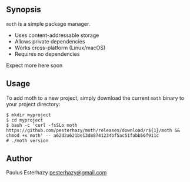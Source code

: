 ## Synopsis

`moth` is a simple package manager.

- Uses content-addressable storage
- Allows private dependencies
- Works cross-platform (Linux/macOS)
- Requires no dependencies

Expect more here soon

## Usage

To add moth to a new project, simply download the current `moth` binary to your project directory:

```
$ mkdir myproject
$ cd myproject
$ bash -c 'curl -fsSLo moth https://github.com/pesterhazy/moth/releases/download/r${1}/moth && chmod +x moth' -- a62d2a621be13d88741234bf5ac51fabb56f911c
# ./moth version
```

## Author

Paulus Esterhazy <pesterhazy@gmail.com>
